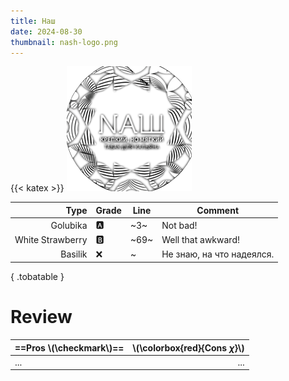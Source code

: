 ```yaml
---
title: Наш
date: 2024-08-30
thumbnail: nash-logo.png
---
```

{{< katex >}}
![tobacco nas](nash-logo.webp)

|             Type | Grade | Line | Comment                   |
| ---------------: | ----- | ---- | ------------------------- |
|         Golubika | 🅰️     | ~3~  | Not bad!                  |
| White Strawberry | 🅱️     | ~69~ | Well that awkward!        |
|          Basilik | ❌     | ~    | Не знаю, на что надеялся. |
{ .tobatable }

# Review

| ==Pros \\(\checkmark\\)== | \\(\colorbox{red}{Cons $\chi$}\\) |
| :------------------------ | --------------------------------: |
| ...                       |                               ... |
